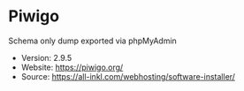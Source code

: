 # Piwigo

Schema only dump exported via phpMyAdmin

- Version: 2.9.5
- Website: https://piwigo.org/
- Source: https://all-inkl.com/webhosting/software-installer/
